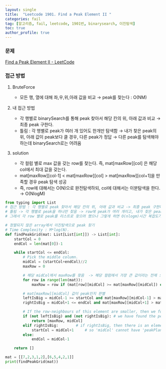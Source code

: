 ```yaml
---
layout: single
title:  "Leetcode 1901. Find a Peak Element II "
categories: fail
tag: [알고리즘, fail, leetcode, 1901번, binarysearch, 이진탐색]
toc: true
author_profile: true
---
```


### 문제

[Find a Peak Element II - LeetCode](https://leetcode.com/problems/find-a-peak-element-ii/?envType=study-plan&id=algorithm-iii)

### 접근 방법

1. BruteForce 
    - 모든 행, 열에 대해 좌,우,위,아래 값을 비교 → peak를 찾는다 : O(NM)

1. 내 접근 방법
    - 각 행별로 binarySearch를 통해 peak 찾아서 해당 칸의 위, 아래 값과 비교 → 최종 peak 구한다.
    - 틀림 : 각 행별로 peak가 여러 개 있어도 한개만 탐색함 → 내가 찾은 peak의 위, 아래 값이 peak보다 클 경우, 다른 peak가 정답 → 다른 peak를 탐색해야하는데 binarySearch로는 어려움

1. solution
    - 각 컬럼 별로 max 값을 갖는 row를 찾는다. 즉, mat[maxRow][col] 은 해당 col에서 최대 값을 갖는다.
    - mat[maxRow][col-1] < mat[maxRow][col] > mat[maxRow][col+1]을 만족할 경우 peak 탐색 성공
    - 즉, row에 대해서는 O(N)으로 완전탐색하되, col에 대해서는 이분탐색을 한다. → O(NlogM)

```python
from typing import List
# 접근 방법 : 각 행별로 peak 찾아서 해당 칸의 위, 아래 값과 비교 -> 최종 peak 구한다.
# 틀림 -> 각 행별로 peak을 하나만 찾음 -> row에 peak가 여러 개이고, 내가 찾은 peak가 아니라 다른 peak가 정답일 경우, 구하지 못한다
# 그래서 각 row 별로 peak를 리스트로 찾으려 했으나 그렇게 하면 O(nlogm)시간 복잡도가 아님

# 정렬되지 않은 array에서 이진탐색으로 peak 찾기
# Time Complexity : M*log(N).
def findPeakGrid(mat: List[List[int]]) -> List[int]:
    startCol = 0
    endCol = len(mat[0])-1

    while startCol <= endCol:
        # Pick the middle column.
        midCol = (startCol+endCol)//2
        maxRow = 0

        # 해당 midCol에서 maxRow를 찾음  -> 해당 컬럼에서 가장 큰 값이라는 전제 : O(M)-> 좌우 컬럼에 대해서만 비교하면 됨
        for row in range(len(mat)):
            maxRow = row if (mat[row][midCol] >= mat[maxRow][midCol]) else maxRow

        # mat[maxRow][midCol] 값이 peak인지 판별
        leftIsBig = midCol-1 >= startCol and mat[maxRow][midCol-1] > mat[maxRow][midCol]
        rightIsBig = midCol+1 <= endCol and mat[maxRow][midCol+1] > mat[maxRow][midCol]

        # If the row-neighbours of this element are smaller, then we found a 2D peak.
        if (not leftIsBig) and (not rightIsBig): # we have found the peak element
            return [maxRow, midCol]
        elif rightIsBig:        # if rightIsBig, then there is an element in 'right' that is bigger than all the elements in the 'midCol'
            startCol = midCol+1     # so 'midCol' cannot have 'peakPlane'
        else:
            endCol = midCol-1

    return []

mat = [[7,2,3,1,2],[6,5,4,2,1]]
print(findPeakGrid(mat))
```
